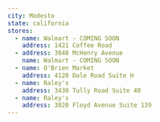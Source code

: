 ```yaml
---
city: Modesto
state: california
stores:
  - name: Walmart - COMING SOON
    address: 1421 Coffee Road
  - address: 3848 McHenry Avenue
    name: Walmart - COMING SOON
  - name: O'Brien Market
    address: 4120 Dale Road Suite H
  - name: Raley's
    address: 3430 Tully Road Suite 40
  - name: Raley's
    address: 3020 Floyd Avenue Suite 139
---
```

